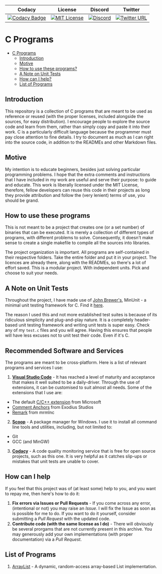 |                                                                                                                                Codacy                                                                                                                                |                                                     License                                                     |                                             Discord                                             |                                                            Twitter                                                           |
| :------------------------------------------------------------------------------------------------------------------------------------------------------------------------------------------------------------------------------------------------------------------: | :-------------------------------------------------------------------------------------------------------------: | :---------------------------------------------------------------------------------------------: | :--------------------------------------------------------------------------------------------------------------------------: |
| [![Codacy Badge](https://api.codacy.com/project/badge/Grade/903858d5d0f649729b2364e0e96dabc6)](https://app.codacy.com/app/hungrybluedev/C-Programs?utm_source=github.com&utm_medium=referral&utm_content=hungrybluedev/C-Programs&utm_campaign=Badge_Grade_Settings) | [![MIT License](https://img.shields.io/badge/license-MIT-brightgreen.svg)](https://opensource.org/licenses/MIT) | [![Discord](https://img.shields.io/discord/581555501855277056.svg)](https://discord.gg/Z85ubBQ) | [![Twitter URL](https://img.shields.io/twitter/url/https/hungrybluedev.svg?style=social)](https://twitter.com/HungryBlueDev) |

# C Programs

-   [C Programs](#c-programs)
    -   [Introduction](#introduction)
    -   [Motive](#motive)
    -   [How to use these programs?](#how-to-use-these-programs)
    -   [A Note on Unit Tests](#a-note-on-unit-tests)
    -   [How can I help?](#how-can-i-help)
    -   [List of Programs](#list-of-programs)

## Introduction

This repository is a collection of C programs that are meant to be
used as reference or reused (with the proper licenses, included
alongside the sources, for easy distribution). I encourage people to
explore the source code and learn from them, rather than simply copy
and paste it into their work. C is a particularly difficult language
because the programmer must pay close attention to fine details. I
try to document as much as I can right into the source code, in
addition to the READMEs and other Markdown files.

## Motive

My intention is to educate beginners, besides just solving particular
programming problems. I hope that the extra comments and instructions
that I have included in my work are useful and serve their purpose:
to guide and educate. This work is liberally licensed under the
MIT License, therefore, fellow developers can reuse this code in their
projects as long they provide attribution and follow the (very lenient)
terms of use, you should be grand.

## How to use these programs

This is not meant to be a project that creates one (or a set number) of
binaries that can be executed. It is merely a collection of different types
of programs, with different problems to solve. Consequently, it doesn't make
sense to create a single makefile to compile all the sources into libraries.

The project organization is important. All programs are self-contained in
their respective folders. Take the entire folder and put it in your project.
The licences are already there, along with the READMEs, so there's a lot of
effort saved. This is a modular project. With independent units. Pick and
choose to suit your needs.

## A Note on Unit Tests

Throughout the project, I have made use of [John Brewer's](http://www.jera.com/),
MinUnit - a minimal unit testing framework for C. Find it [here](http://www.jera.com/techinfo/jtns/jtn002.html).

The reason I used this and not more established test suites is because of
its ridiculous simplicity and plug-and-play nature. It is a completely header-based
unit testing framework and writing unit tests is super easy. Check any of my
`test.c` files and you will agree. Having this ensures that people will have less
excuses not to unit test their code. Even if it's C.

## Recommended Software and Services

The programs are meant to be cross-platform. Here is a list of relevant programs
and services I use:

1.  [**Visual Studio Code**](https://code.visualstudio.com/) - It has reached a level of
    maturity and acceptance that makes it well suited to be a daily-driver. Through the
    use of extensions, it can be customised to suit almost all needs. Some of the
    extensions that I use are:

-   The default [C/C++ extension](https://marketplace.visualstudio.com/items?itemName=ms-vscode.cpptools) from Microsoft
-   [Comment Anchors](https://marketplace.visualstudio.com/items?itemName=ExodiusStudios.comment-anchors) from Exodius Studios
-   [Remark](https://marketplace.visualstudio.com/items?itemName=mrmlnc.vscode-remark) from mrmlnc

2.  [**Scoop**](https://scoop.sh/) - A package manager for Windows. I use it to install
    all command line tools and utilities, including, but not limited to:

-   Git
-   GCC (and MinGW)

3.  [**Codacy**](https://www.codacy.com/) - A code quality monitoring service that is
    free for open source projects, such as this one. It is very helpful as it catches
    slip-ups or mistakes that unit tests are unable to cover.

## How can I help

If you feel that this project was of (at least some) help to you, and
you want to repay me, then here's how to do it:

1.  **Fix errors via Issues or Pull Requests** - If you come across any error,
    (intentional or not) you may raise an _Issue_. I will fix the Issue as
    soon as is possible for me to do. If you want to do it yourself, consider
    submitting a _Pull Request_ with the updated code. 
2.  **Contribute code (with the same license as I do)** - There will obviously
    be several prorgams that are not currently present in this archive. You
    may generously add your own implementations (with proper documentation)
    via a _Pull Request_.

## List of Programs

1.  [ArrayList](https://github.com/hungrybluedev/C-Programs/tree/master/Data%20Structures/ArrayList) - A dynamic, random-access array-based List implementation.

